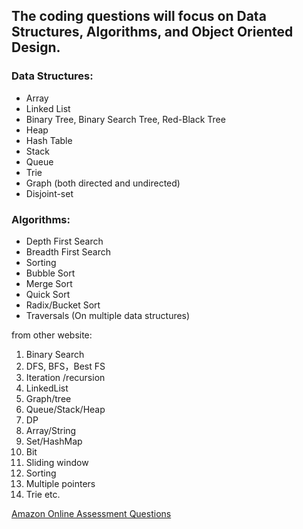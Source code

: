 ## The coding questions will focus on Data Structures, Algorithms, and Object Oriented Design.
### Data Structures:
* Array
* Linked List
* Binary Tree, Binary Search Tree, Red-Black Tree
* Heap
* Hash Table
* Stack
* Queue
* Trie
* Graph (both directed and undirected)
* Disjoint-set
 
### Algorithms:
* Depth First Search
* Breadth First Search
* Sorting
* Bubble Sort
* Merge Sort
* Quick Sort
* Radix/Bucket Sort
* Traversals (On multiple data structures)

from other website:
1. Binary Search    
2. DFS, BFS，Best FS     
3. Iteration /recursion     
4. LinkedList     
5. Graph/tree     
6. Queue/Stack/Heap     
7. DP   
8. Array/String     
9. Set/HashMap 
10. Bit
11. Sliding window    
12. Sorting   
13. Multiple pointers   
14. Trie etc.


[Amazon Online Assessment Questions](https://leetcode.com/discuss/interview-question/344650/Amazon-Online-Assessment-Questions)
